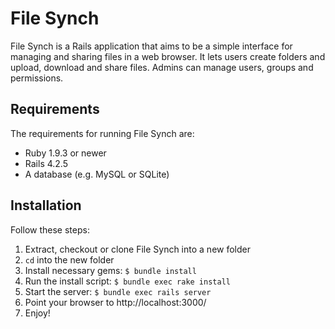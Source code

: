 # File Synch

File Synch is a Rails application that aims to be a simple interface for managing and
sharing files in a web browser. It lets users create folders and upload, download
and share files. Admins can manage users, groups and permissions.


Requirements
------------
The requirements for running File Synch are:

 * Ruby 1.9.3 or newer
 * Rails 4.2.5
 * A database (e.g. MySQL or SQLite)


Installation
------------
Follow these steps:

 1. Extract, checkout or clone File Synch into a new folder
 2. `cd` into the new folder
 3. Install necessary gems: `$ bundle install`
 4. Run the install script: `$ bundle exec rake install`
 5. Start the server: `$ bundle exec rails server`
 6. Point your browser to http://localhost:3000/
 7. Enjoy!
